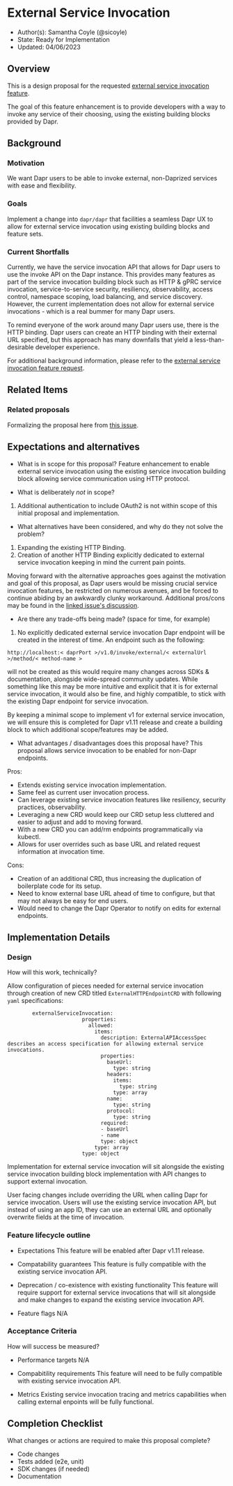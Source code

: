 # External Service Invocation 

* Author(s): Samantha Coyle (@sicoyle)
* State: Ready for Implementation
* Updated: 04/06/2023

## Overview

This is a design proposal for the requested [external service invocation feature](https://github.com/dapr/dapr/issues/4549).

The goal of this feature enhancement is to provide developers with a way to invoke any service of their choosing,
using the existing building blocks provided by Dapr.

## Background

### Motivation
We want Dapr users to be able to invoke external,
non-Daprized services with ease and flexibility.

### Goals
Implement a change into `dapr/dapr` that facilities a seamless Dapr UX to allow for external service invocation using existing building blocks and feature sets.

### Current Shortfalls
Currently, we have the service invocation API that allows for Dapr users to use the invoke API on the Dapr instance.
This provides many features as part of the service invocation building block such as HTTP & gPRC service invocation,
service-to-service security, resiliency, observability, access control, namespace scoping, load balancing, and service discovery.
However, the current implementation does not allow for external service invocations - which is a real bummer for many Dapr users.

To remind everyone of the work around many Dapr users use, there is the HTTP binding.
Dapr users can create an HTTP binding with their external URL specified,
but this approach has many downfalls that yield a less-than-desirable developer experience.

For additional background information,
please refer to the [external service invocation feature request](https://github.com/dapr/dapr/issues/4549).

## Related Items

### Related proposals 

Formalizing the proposal here from [this issue](https://github.com/dapr/dapr/issues/4549).

## Expectations and alternatives

* What is in scope for this proposal?
Feature enhancement to enable external service invocation
using the existing service invocation building block allowing service communication using HTTP protocol.

* What is deliberately *not* in scope?
1. Additional authentication to include OAuth2 is not within scope of this initial proposal and implementation.

* What alternatives have been considered, and why do they not solve the problem?
1. Expanding the existing HTTP Binding.
2. Creation of another HTTP Binding explicitly dedicated to external service invocation keeping in mind the current pain points.

Moving forward with the alternative approaches goes against the motivation and goal of this proposal,
as Dapr users would be missing crucial service invocation features,
be restricted on numerous avenues,
and be forced to continue abiding by an awkwardly clunky workaround.
Additional pros/cons may be found in the [linked issue's discussion](https://github.com/dapr/dapr/issues/4549#issuecomment-1414841151).

* Are there any trade-offs being made? (space for time, for example)
1. No explicitly dedicated external service invocation Dapr endpoint will be created in the interest of time.
An endpoint such as the following:

```
http://localhost:< daprPort >/v1.0/invoke/external/< externalUrl >/method/< method-name >

```

will not be created as this would require many changes across SDKs & documentation,
alongside wide-spread community updates.
While something like this may be more intuitive and explicit that it is for external service invocation,
it would also be fine, and highly compatible, to stick with the existing Dapr endpoint for service invocation.

By keeping a minimal scope to implement v1 for external service invocation,
we will ensure this is completed for Dapr v1.11 release and create a building block to which additional scope/features may be added.

* What advantages / disadvantages does this proposal have? 
This proposal allows service invocation to be enabled for non-Dapr endpoints.

Pros:
- Extends existing service invocation implementation.
- Same feel as current user invocation process.
- Can leverage existing service invocation features like resiliency, security practices, observability.
- Leveraging a new CRD would keep our CRD setup less cluttered and easier to adjust and add to moving forward.
- With a new CRD you can add/rm endpoints programmatically via kubectl.
- Allows for user overrides such as base URL and related request information at invocation time.

Cons:
- Creation of an additional CRD, thus increasing the duplication of boilerplate code for its setup.
- Need to know external base URL ahead of time to configure, but that may not always be easy for end users.
- Would need to change the Dapr Operator to notify on edits for external endpoints.

## Implementation Details

### Design

How will this work, technically?

Allow configuration of pieces needed for external service invocation through creation of new CRD titled `ExternalHTTPEndpointCRD` with following `yaml` specifications:

```
        externalServiceInvocation:
                        properties:
                          allowed:
                            items:
                              description: ExternalAPIAccessSpec describes an access specification for allowing external service invocations.
                              properties:
                                baseUrl:
                                  type: string
                                headers:
                                  items:
                                    type: string
                                  type: array
                                name:
                                  type: string
                                protocol:
                                  type: string
                              required:
                              - baseUrl
                              - name
                              type: object
                            type: array
                        type: object
```

Implementation for external service invocation will sit alongside the existing service invocation building block implementation with API changes to support external invocation.

User facing changes include overriding the URL when calling Dapr for service invocation.
Users will use the existing service invocation API, but instead of using an app ID,
they can use an external URL and  optionally overwrite fields at the time of invocation.


### Feature lifecycle outline

* Expectations
This feature will be enabled after Dapr v1.11 release.

* Compatability guarantees
This feature is fully compatible with the existing service invocation API.

* Deprecation / co-existence with existing functionality
This feature will require support for external service invocations that will sit alongside and make changes to expand the existing service invocation API.

* Feature flags
N/A

### Acceptance Criteria

How will success be measured? 

* Performance targets
N/A

* Compabitility requirements
This feature will need to be fully compatible with existing service invocation API.

* Metrics
Existing service invocation tracing and metrics capabilities when calling external enpoints will be fully functional.

## Completion Checklist

What changes or actions are required to make this proposal complete?

* Code changes
* Tests added (e2e, unit)
* SDK changes (if needed)
* Documentation

